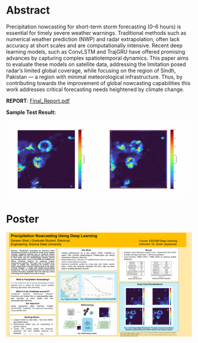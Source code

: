 # Abstract

Precipitation nowcasting for short-term
storm forecasting (0–6 hours) is essential for timely
severe weather warnings. Traditional methods such as
numerical weather prediction (NWP) and radar extrapolation, often lack accuracy at short scales and are
computationally intensive. Recent deep learning models,
such as ConvLSTM and TrajGRU have offered promising
advances by capturing complex spatiotemporal dynamics.
This paper aims to evaluate these models on satellite data,
addressing the limitation posed radar’s limited global
coverage, while focusing on the region of Sindh, Pakistan
— a region with minimal meteorological infrastructure.
Thus, by contributing towards the improvement of global
nowcasting capabilities this work addresses critical forecasting needs heightened by climate change.

**REPORT**: [Final_Report.pdf](Paper/EEE598_Final_Paper.pdf)  

**Sample Test Result:**

<img src="Sample%20Test%20Result%20Gifs/1_ConvLSTM_2hr.gif" alt="Sample Test Result GIF" width="500">


# Poster
![Poster Presentation](Poster%20Presentation/poster.png)

